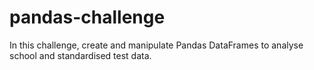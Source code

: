 # pandas-challenge
In this challenge, create and manipulate Pandas DataFrames to analyse school and standardised test data.
